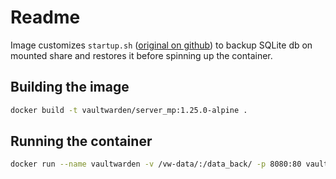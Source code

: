 # Readme

Image customizes `startup.sh` ([original on github](https://github.com/dani-garcia/vaultwarden/blob/main/docker/start.sh)) to backup SQLite db on mounted share and restores it before spinning up the container.

## Building the image

```sh
docker build -t vaultwarden/server_mp:1.25.0-alpine .
```

## Running the container

```sh
docker run --name vaultwarden -v /vw-data/:/data_back/ -p 8080:80 vaultwarden/server_mp:1.25.0-alpine
```
